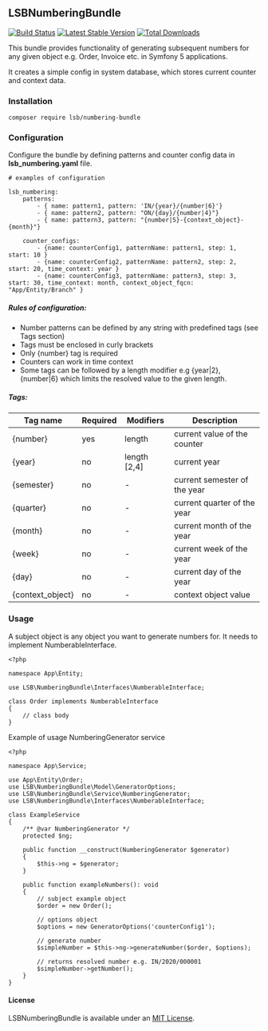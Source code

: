 LSBNumberingBundle
------------------

[![Build Status](https://travis-ci.com/LSBDataWeFeelIT/LSBNumberingBundle.svg?branch=master)](https://travis-ci.com/LSBDataWeFeelIT/LSBNumberingBundle) [![Latest Stable Version](https://poser.pugx.org/lsb/numbering-bundle/v/stable)](https://packagist.org/packages/lsb/numbering-bundle) [![Total Downloads](https://poser.pugx.org/lsb/numbering-bundle/downloads)](https://packagist.org/packages/lsb/numbering-bundle)

This bundle provides functionality of generating subsequent numbers for any given object e.g. Order, Invoice etc. in Symfony 5 applications.
 
It creates a simple config in system database, which stores current counter and context data.


### Installation

```
composer require lsb/numbering-bundle
```

### Configuration
Configure the bundle by defining patterns and counter config data in **lsb_numbering.yaml** file.
```
# examples of configuration

lsb_numbering:
    patterns:
        - { name: pattern1, pattern: 'IN/{year}/{number|6}'}
        - { name: pattern2, pattern: "ON/{day}/{number|4}"}
        - { name: pattern3, pattern: "{number|5}-{context_object}-{month}"}

    counter_configs:
        - {name: counterConfig1, patternName: pattern1, step: 1, start: 10 }
        - {name: counterConfig2, patternName: pattern2, step: 2, start: 20, time_context: year }
        - {name: counterConfig3, patternName: pattern3, step: 3, start: 30, time_context: month, context_object_fqcn: "App/Entity/Branch" }

```
##### Rules of configuration:
* Number patterns can be defined by any string with predefined tags (see Tags section)
* Tags must be enclosed in curly brackets
* Only {number} tag is required
* Counters can work in time context
* Some tags can be followed by a length modifier e.g {year|2}, {number|6} which limits the resolved value to the given length.


##### Tags:
| Tag name | Required | Modifiers | Description |
| ------------- | ------------- | ------------- | ------------ |
| {number}  | yes | length | current value of the counter   |
| {year}  | no | length [2,4] | current year |
| {semester}  | no | - | current semester of the year   |
| {quarter}  | no | - | current quarter of the year   |
| {month}  | no | - | current month of the year  |
| {week}  | no | - | current week of the year   |
| {day}  | no | - | current day of the year  |
| {context_object}  | no | - | context object value  |


### Usage
A subject object is any object you want to generate numbers for. It needs to implement NumberableInterface.

```
<?php

namespace App\Entity;

use LSB\NumberingBundle\Interfaces\NumberableInterface;

class Order implements NumberableInterface
{
    // class body
}
```

Example of usage NumberingGenerator service
```
<?php

namespace App\Service;

use App\Entity\Order;
use LSB\NumberingBundle\Model\GeneratorOptions;
use LSB\NumberingBundle\Service\NumberingGenerator;
use LSB\NumberingBundle\Interfaces\NumberableInterface;

class ExampleService
{
    /** @var NumberingGenerator */
    protected $ng;

    public function __construct(NumberingGenerator $generator)
    {
        $this->ng = $generator;
    }

    public function exampleNumbers(): void
    {
        // subject example object
        $order = new Order();

        // options object
        $options = new GeneratorOptions('counterConfig1');

        // generate number
        $simpleNumber = $this->ng->generateNumber($order, $options);

        // returns resolved number e.g. IN/2020/000001
        $simpleNumber->getNumber(); 
    }
}
```

#### License

LSBNumberingBundle is available under an [MIT License](https://github.com/LSBDataWeFeelIT/LSBNumberingBundle/blob/master/LICENSE).
